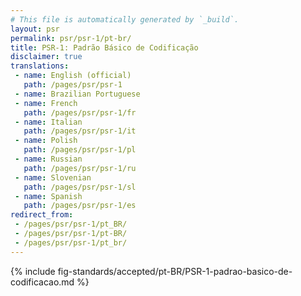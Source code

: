 ```yaml
---
# This file is automatically generated by `_build`.
layout: psr
permalink: psr/psr-1/pt-br/
title: PSR-1: Padrão Básico de Codificação
disclaimer: true
translations:
 - name: English (official)
   path: /pages/psr/psr-1
 - name: Brazilian Portuguese
 - name: French
   path: /pages/psr/psr-1/fr
 - name: Italian
   path: /pages/psr/psr-1/it
 - name: Polish
   path: /pages/psr/psr-1/pl
 - name: Russian
   path: /pages/psr/psr-1/ru
 - name: Slovenian
   path: /pages/psr/psr-1/sl
 - name: Spanish
   path: /pages/psr/psr-1/es
redirect_from:
 - /pages/psr/psr-1/pt_BR/
 - /pages/psr/psr-1/pt-BR/
 - /pages/psr/psr-1/pt_br/
---
```


{% include fig-standards/accepted/pt-BR/PSR-1-padrao-basico-de-codificacao.md %}